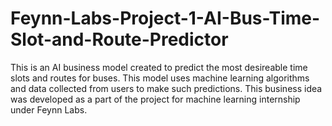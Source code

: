 # Feynn-Labs-Project-1-AI-Bus-Time-Slot-and-Route-Predictor
This is an AI business model created to predict the most desireable time slots and routes for buses.
This model uses machine learning algorithms and data collected from users to make such predictions.
This business idea was developed as a part of the project for machine learning internship under Feynn Labs.
